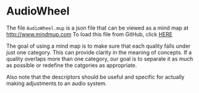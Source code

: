 AudioWheel
==========

The file `AudioWheel.mup` is a json file that can be viewed as a mind map at http://www.mindmup.com
To load this file from GitHub, click [HERE](https://www.mindmup.com/#m:h1JonBoley/AudioWheel:mind-map:/AudioWheel.mup)

The goal of using a mind map is to make sure that each quality falls under just one category. This can provide clarity in the meaning of concepts. If a quality overlaps more than one category, our goal is to separate it as much as possible or redefine the catgories as appropriate.

Also note that the descriptors should be useful and specific for actually making adjustments to an audio system.
